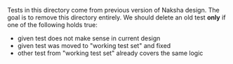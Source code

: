 Tests in this directory come from previous version of Naksha design.
The goal is to remove this directory entirely.
We should delete an old test **only** if one of the following holds true:
- given test does not make sense in current design
- given test was moved to "working test set" and fixed
- other test from "working test set" already covers the same logic